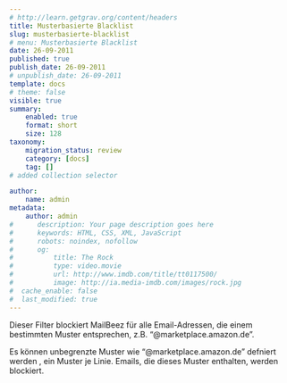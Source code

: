 ```yaml
---
# http://learn.getgrav.org/content/headers
title: Musterbasierte Blacklist
slug: musterbasierte-blacklist
# menu: Musterbasierte Blacklist
date: 26-09-2011
published: true
publish_date: 26-09-2011
# unpublish_date: 26-09-2011
template: docs
# theme: false
visible: true
summary:
    enabled: true
    format: short
    size: 128
taxonomy:
    migration_status: review
    category: [docs]
    tag: []
# added collection selector

author:
    name: admin
metadata:
    author: admin
#      description: Your page description goes here
#      keywords: HTML, CSS, XML, JavaScript
#      robots: noindex, nofollow
#      og:
#          title: The Rock
#          type: video.movie
#          url: http://www.imdb.com/title/tt0117500/
#          image: http://ia.media-imdb.com/images/rock.jpg
#  cache_enable: false
#  last_modified: true
---
```


Dieser Filter blockiert MailBeez für alle Email-Adressen, die einem bestimmten Muster entsprechen, z.B. “@marketplace.amazon.de”.

Es können unbegrenzte Muster wie “@marketplace.amazon.de” defniert werden , ein Muster je Linie. Emails, die dieses Muster enthalten, werden blockiert.
